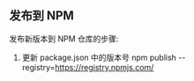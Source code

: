 ## 发布到 NPM

发布新版本到 NPM 仓库的步骤:

1. 更新 package.json 中的版本号
npm publish --registry=https://registry.npmjs.com/